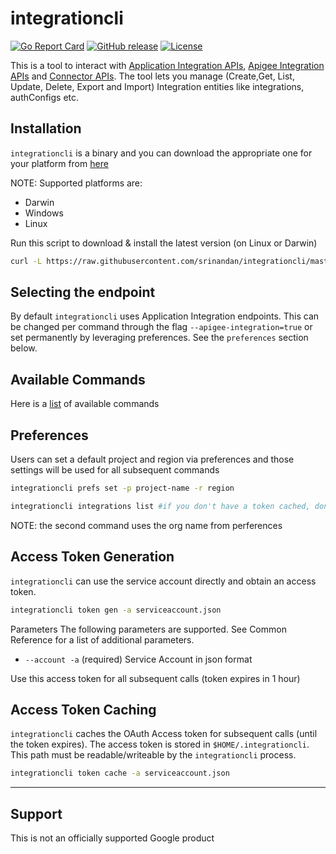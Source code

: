 # integrationcli

[![Go Report Card](https://goreportcard.com/badge/github.com/srinandan/integrationcli)](https://goreportcard.com/report/github.com/srinandan/integrationcli)
[![GitHub release](https://img.shields.io/github/v/release/srinandan/integrationcli)](https://github.com/srinandan/integrationcli/releases)
[![License](https://img.shields.io/badge/License-Apache%202.0-blue.svg)](https://opensource.org/licenses/Apache-2.0)

This is a tool to interact with [Application Integration APIs](https://cloud.google.com/application-integration/docs/reference/rest), [Apigee Integration APIs](https://cloud.google.com/apigee/docs/api-platform/integration/reference/rest) and [Connector APIs](https://cloud.google.com/integration-connectors/docs/reference/rest). The tool lets you manage (Create,Get, List, Update, Delete, Export and Import) Integration entities like integrations, authConfigs etc. 

## Installation

`integrationcli` is a binary and you can download the appropriate one for your platform from [here](https://github.com/srinandan/integrationcli/releases)

NOTE: Supported platforms are:

* Darwin
* Windows
* Linux

Run this script to download & install the latest version (on Linux or Darwin)

```sh
curl -L https://raw.githubusercontent.com/srinandan/integrationcli/master/downloadLatest.sh | sh -
```

## Selecting the endpoint

By default `integrationcli` uses Application Integration endpoints. This can be changed per command through the flag `--apigee-integration=true` or set permanently by leveraging preferences. See the `preferences` section below.

## Available Commands

Here is a [list](./docs/integrationcli.md) of available commands

## Preferences

Users can set a default project and region via preferences and those settings will be used for all subsequent commands

```bash
integrationcli prefs set -p project-name -r region

integrationcli integrations list #if you don't have a token cached, don't forget to include -t
```

NOTE: the second command uses the org name from perferences

## Access Token Generation

`integrationcli` can use the service account directly and obtain an access token.

```bash
integrationcli token gen -a serviceaccount.json 
```

Parameters
The following parameters are supported. See Common Reference for a list of additional parameters.

* `--account -a` (required) Service Account in json format

Use this access token for all subsequent calls (token expires in 1 hour)

## Access Token Caching

`integrationcli` caches the OAuth Access token for subsequent calls (until the token expires). The access token is stored in `$HOME/.integrationcli`. This path must be readable/writeable by the `integrationcli` process.

```bash
integrationcli token cache -a serviceaccount.json
```

___

## Support

This is not an officially supported Google product